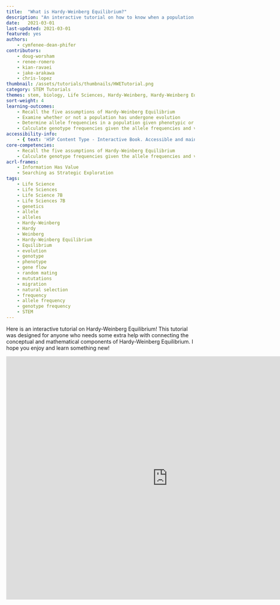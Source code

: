 ```yaml
---
title:  "What is Hardy-Weinberg Equilibrium?"
description: "An interactive tutorial on how to know when a population is in Hardy-Weinberg Equilibrium!"
date:   2021-03-01
last-updated: 2021-03-01
featured: yes
authors:
    - cymfenee-dean-phifer
contributors:
    - doug-worsham
    - renee-romero
    - kian-ravaei
    - jake-arakawa
    - chris-lopez
thumbnail: /assets/tutorials/thumbnails/HWETutorial.png
category: STEM Tutorials
themes: stem, biology, Life Sciences, Hardy-Weinberg, Hardy-Weinberg Equilibrium, allele frequency, genotype frequency, evolution
sort-weight: 4
learning-outcomes:
    - Recall the five assumptions of Hardy-Weinberg Equilibrium
    - Examine whether or not a population has undergone evolution
    - Determine allele frequencies in a population given phenotypic or genotypic data
    - Calculate genotype frequencies given the allele frequencies and vice versa
accessibility-info:
    - { text: 'H5P Content Type - Interactive Book. Accessible and maintained by H5P core development team', date: '2021-03-01', url: 'https://h5p.org/documentation/installation/content-type-accessibility' }
core-competencies:
    - Recall the five assumptions of Hardy-Weinberg Equilibrium
    - Calculate genotype frequencies given the allele frequencies and vice versa
acrl-frames:
    - Information Has Value
    - Searching as Strategic Exploration
tags:
    - Life Science
    - Life Sciences
    - Life Science 7B
    - Life Sciences 7B
    - genetics
    - allele
    - alleles
    - Hardy-Weinberg
    - Hardy
    - Weinberg
    - Hardy-Weinberg Equilibrium
    - Equilibrium
    - evolution
    - genotype
    - phenotype
    - gene flow
    - random mating
    - mututations
    - migration
    - natural selection
    - frequency
    - allele frequency
    - genotype frequency
    - STEM
---
```

Here is an interactive tutorial on Hardy-Weinberg Equilibrium! This tutorial was designed for anyone who needs some extra help with connecting the conceptual and mathematical components of Hardy-Weinberg Equilibrium. I hope you enjoy and learn something new!

<iframe src="https://ccle.ucla.edu/mod/hvp/embed.php?id=3639345" width="862" height="651" frameborder="0" allowfullscreen="allowfullscreen"></iframe><script src="https://ccle.ucla.edu/mod/hvp/library/js/h5p-resizer.js" charset="UTF-8"></script>
